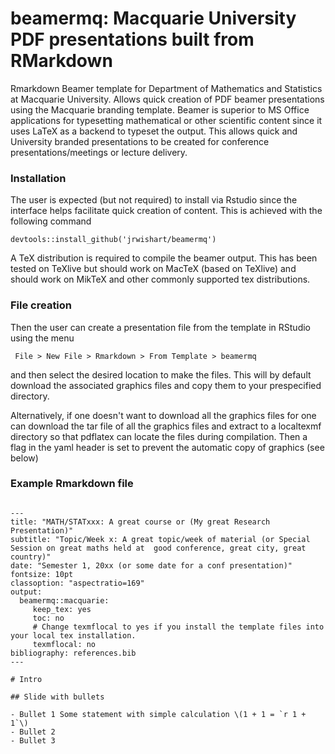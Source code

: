 # beamermq: Macquarie University PDF presentations built from RMarkdown

Rmarkdown Beamer template for Department of Mathematics and Statistics at Macquarie University. Allows quick creation of PDF beamer presentations using the Macquarie branding template. Beamer is superior to MS Office applications for typesetting mathematical or other scientific content since it uses LaTeX as a backend to typeset the output. This allows quick and University branded presentations to be created for conference presentations/meetings or lecture delivery.

### Installation

The user is expected (but not required) to install via Rstudio since the interface helps facilitate quick creation of content. This is achieved with the following command

`devtools::install_github('jrwishart/beamermq')`

A TeX distribution is required to compile the beamer output. This has been tested on TeXlive but should work on MacTeX (based on TeXlive) and should work on MikTeX and other commonly supported tex distributions.

### File creation

Then the user can create a presentation file from the template in RStudio using the menu 

` File > New File > Rmarkdown > From Template > beamermq`

and then select the desired location to make the files. This will by default download the associated graphics files and copy them to your prespecified directory.

Alternatively, if one doesn't want to download all the graphics files for one can download the tar file of all the graphics files and extract to a localtexmf directory so that pdflatex can locate the files during compilation. Then a flag in the yaml header is set to prevent the automatic copy of graphics (see below)

### Example Rmarkdown file

```

---
title: "MATH/STATxxx: A great course or (My great Research Presentation)"
subtitle: "Topic/Week x: A great topic/week of material (or Special Session on great maths held at  good conference, great city, great country)"
date: "Semester 1, 20xx (or some date for a conf presentation)"
fontsize: 10pt
classoption: "aspectratio=169"
output: 
  beamermq::macquarie:
     keep_tex: yes
     toc: no
     # Change texmflocal to yes if you install the template files into your local tex installation.
     texmflocal: no
bibliography: references.bib
---

# Intro

## Slide with bullets

- Bullet 1 Some statement with simple calculation \(1 + 1 = `r 1 + 1`\)
- Bullet 2
- Bullet 3

```
